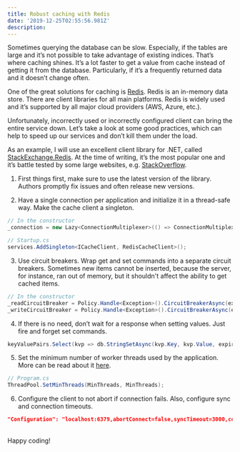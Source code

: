 ```yaml
---
title: Robust caching with Redis
date: '2019-12-25T02:55:56.981Z'
description:
---
```


Sometimes querying the database can be slow. Especially, if the tables are large and it’s not possible to take advantage of existing indices. That’s where caching shines. It’s a lot faster to get a value from cache instead of getting it from the database. Particularly, if it’s a frequently returned data and it doesn’t change often.

One of the great solutions for caching is [Redis](https://redis.io/). Redis is an in-memory data store. There are client libraries for all main platforms. Redis is widely used and it’s supported by all major cloud providers (AWS, Azure, etc.).

Unfortunately, incorrectly used or incorrectly configured client can bring the entire service down. Let’s take a look at some good practices, which can help to speed up our services and don’t kill them under the load.

As an example, I will use an excellent client library for .NET, called [StackExchange.Redis](https://stackexchange.github.io/StackExchange.Redis/). At the time of writing, it’s the most popular one and it’s battle tested by some large websites, e.g. [StackOverflow](https://stackoverflow.com/).

1. First things first, make sure to use the latest version of the library. Authors promptly fix issues and often release new versions.

2. Have a single connection per application and initialize it in a thread-safe way. Make the cache client a singleton.

```csharp
// In the constructor
_connection = new Lazy<ConnectionMultiplexer>(() => ConnectionMultiplexer.Connect(redisOptions.Value.Configuration));
```

```csharp
// Startup.cs
services.AddSingleton<ICacheClient, RedisCacheClient>();
```

3. Use circuit breakers. Wrap get and set commands into a separate circuit breakers. Sometimes new items cannot be inserted, because the server, for instance, ran out of memory, but it shouldn't affect the ability to get cached items.

```csharp
// In the constructor
_readCircuitBreaker = Policy.Handle<Exception>().CircuitBreakerAsync(exceptionsAllowedBeforeBreaking, durationOfBreak);
_writeCircuitBreaker = Policy.Handle<Exception>().CircuitBreakerAsync(exceptionsAllowedBeforeBreaking, durationOfBreak);
```

4. If there is no need, don’t wait for a response when setting values. Just fire and forget set commands.

```csharp
keyValuePairs.Select(kvp => db.StringSetAsync(kvp.Key, kvp.Value, expiry: _cacheExpiry, flags: CommandFlags.FireAndForget));
```

5. Set the minimum number of worker threads used by the application. More can be read about it [here](https://github.com/StackExchange/StackExchange.Redis/blob/master/docs/Timeouts.md).

```csharp
// Program.cs
ThreadPool.SetMinThreads(MinThreads, MinThreads);
```

6. Configure the client to not abort if connection fails. Also, configure sync and connection timeouts.

```json
"Configuration": "localhost:6379,abortConnect=false,syncTimeout=3000,connectTimeout=3000"
```

\
Happy coding!
